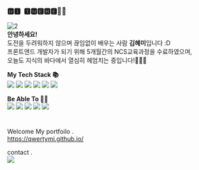 
### 🅷🅸 ​ 🆃🅷🅴🆁🅴👋🏻
![2](https://user-images.githubusercontent.com/107976069/193759935-0c79b9ae-5f50-474d-bbc2-fbefc0cf3e3d.jpg) <br>
**안녕하세요!**<br>
도전을 두려워하지 않으며 끊임없이 배우는 사람 **김혜미**입니다 :D <br>
프론트엔드 개발자가 되기 위해 5개월간의 NCS교육과정을 수료하였으며,<br>
오늘도 지식의 바다에서 열심히 헤엄치는 중입니다!🏊🏻‍♀️<br>


**My Tech Stack  📚**<br>
<img src="https://img.shields.io/badge/HTML-E34F26?style=flat-square&logo=HTML5&logoColor=white"/> <img src="https://img.shields.io/badge/CSS-1572B6?style=flat-square&logo=CSS3&logoColor=white"/> <img src="https://img.shields.io/badge/SCSS-CC6699?style=flat-square&logo=SASS&logoColor=white"/> <img src="https://img.shields.io/badge/JQuery-0769AD?style=flat-square&logo=JQuery&logoColor=white"/> <img src="https://img.shields.io/badge/JavaScript-F7DF1E?style=flat-square&logo=JavaScript&logoColor=white"/> <img src="https://img.shields.io/badge/Vue.js-4FC08D?style=flat-square&logo=Vue.js&logoColor=white"/>

**Be Able To 👌🏻**<br>
<img src="https://img.shields.io/badge/Figma-F24E1E?style=flat-square&logo=Figma&logoColor=white"/>
<img src="https://img.shields.io/badge/Adobe Photoshop-31A8FF?style=flat-square&logo=Adobe Photoshop&logoColor=white"/>
<img src="https://img.shields.io/badge/Adobe Illustrator-FF9A00?style=flat-square&logo=Adobe Illustrator&logoColor=white"/>
<img src="https://img.shields.io/badge/Adobe Premiere Pro-9999FF?style=flat-square&logo=Adobe Premiere Pro&logoColor=white"/>
<img src="https://img.shields.io/badge/Adobe After Effects-9999FF?style=flat-square&logo=Adobe After Effects&logoColor=white"/>



#
Welcome My portfoilo . <br>
https://qwertymi.github.io/<br>

contact .<br>
<img src="https://img.shields.io/badge/kimhp1216@naver.com-ffffff?style=flat-square&logo=GMAIL&logoColor=black"/>

